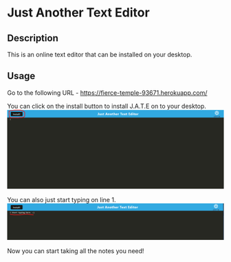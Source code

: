 # Just Another Text Editor

## Description

This is an online text editor that can be installed on your desktop.

## Usage

Go to the following URL - https://fierce-temple-93671.herokuapp.com/

You can click on the install button to install J.A.T.E on to your desktop.
![alt text](readme-img/J.A.T.E%20install.png)

You can also just start typing on line 1.
![alt text](readme-img/J.A.T.E%20start.png)

Now you can start taking all the notes you need!
